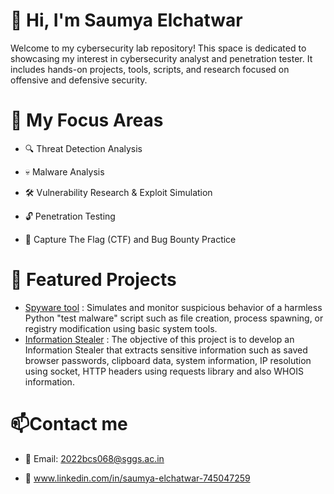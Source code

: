 # 👋 Hi, I'm Saumya Elchatwar
Welcome to my cybersecurity lab repository! This space is dedicated to showcasing my interest in  cybersecurity analyst and  penetration tester. It includes hands-on projects, tools, scripts, and research focused on offensive and defensive security.
# 🧰 My Focus Areas  
- 🔍 Threat Detection Analysis

- 💀 Malware Analysis

- 🛠 Vulnerability Research & Exploit Simulation

- 🔓 Penetration Testing   

- 🎯 Capture The Flag (CTF) and Bug Bounty Practice

# 🚀 Featured Projects
  - [Spyware tool](https://github.com/saumya103/Spyware-tool.git) : Simulates and monitor suspicious behavior of a harmless Python "test malware" script such as file creation, process spawning, or registry modification using basic system tools. 
  - [Information Stealer](https://github.com/saumya103/Information-Stealer.git) : The objective of this project is to develop an Information Stealer that extracts sensitive information such as saved browser passwords, clipboard data, system information, IP resolution using socket, HTTP headers using requests library and also WHOIS information.
  

  
# 📫Contact me

- 📧 Email: 2022bcs068@sggs.ac.in
 
- 🔗 www.linkedin.com/in/saumya-elchatwar-745047259
